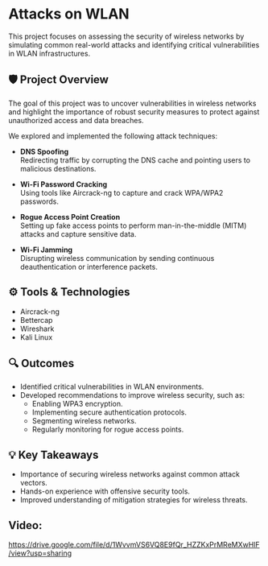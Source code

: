 # Attacks on WLAN

This project focuses on assessing the security of wireless networks by simulating common real-world attacks and identifying critical vulnerabilities in WLAN infrastructures.


## 🛡️ Project Overview

The goal of this project was to uncover vulnerabilities in wireless networks and highlight the importance of robust security measures to protect against unauthorized access and data breaches.

We explored and implemented the following attack techniques:

- **DNS Spoofing**  
Redirecting traffic by corrupting the DNS cache and pointing users to malicious destinations.

- **Wi-Fi Password Cracking**  
Using tools like Aircrack-ng to capture and crack WPA/WPA2 passwords.

- **Rogue Access Point Creation**  
Setting up fake access points to perform man-in-the-middle (MITM) attacks and capture sensitive data.

- **Wi-Fi Jamming**  
Disrupting wireless communication by sending continuous deauthentication or interference packets.

## ⚙️ Tools & Technologies

- Aircrack-ng
- Bettercap
- Wireshark
- Kali Linux

## 🔍 Outcomes

- Identified critical vulnerabilities in WLAN environments.
- Developed recommendations to improve wireless security, such as:
  - Enabling WPA3 encryption.
  - Implementing secure authentication protocols.
  - Segmenting wireless networks.
  - Regularly monitoring for rogue access points.

## 💡 Key Takeaways

- Importance of securing wireless networks against common attack vectors.
- Hands-on experience with offensive security tools.
- Improved understanding of mitigation strategies for wireless threats.

## Video:
https://drive.google.com/file/d/1WvvmVS6VQ8E9fQr_HZZKxPrMReMXwHlF/view?usp=sharing



